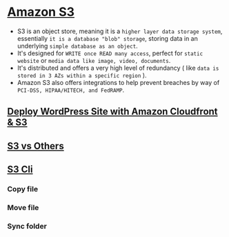 
# [Amazon S3](https://aws.amazon.com/s3/)

- S3 is an object store, meaning it is a `higher layer data storage system`, essentially `it is a database "blob" storage`, storing data in an underlying `simple database as an object`.
- It's designed for `WRITE once READ many access`, perfect for `static website` or `media data like image, video, documents`.
- It's distributed and offers a very high level of redundancy ( like `data is stored in 3 AZs within a specific region` ).
- Amazon S3 also offers integrations to help prevent breaches by way of `PCI-DSS, HIPAA/HITECH, and FedRAMP`.

## [Deploy WordPress Site with Amazon Cloudfront & S3](../0_AWSDesigns/WPSiteCloudFront&S3.md)

## [S3 vs Others](S3vsEFSvsEBS.md)

## [S3 Cli](https://docs.aws.amazon.com/cli/latest/reference/s3/)

### Copy file
### Move file
### Sync folder
